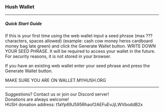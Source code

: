 ### Hush Wallet  
---
##### Quick Start Guide
If this is your first time using the web wallet input a seed phrase (max ??? characters, spaces allowed) (example: cash cow money heros cardboard money bag late green) and click the Generate Wallet button. WRITE DOWN YOUR SEED PHRASE. It will be required to access your wallet in the future. For security reasons, it is not stored in your browser. 

If you have an existing web wallet enter your seed phrase and press the Generate Wallet button. 



MAKE SURE YOU ARE ON WALLET.MYHUSH.ORG

---
Suggestions? Contact us or join our Discord server!  
Donations are always welcome!  
HUSH donation address: t1aYp69J595Rhaof2AEFuEvJjLWVboddB2x
